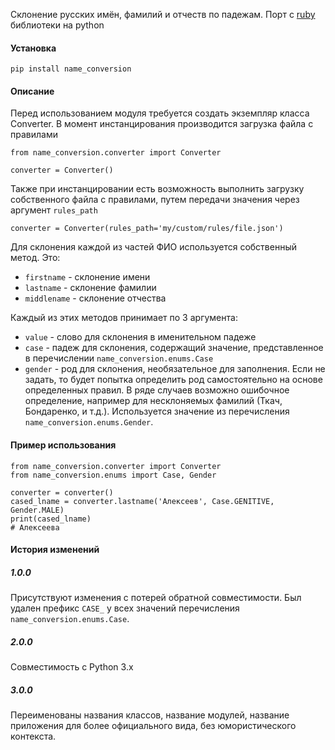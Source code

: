 Склонение русских имён, фамилий и отчеств по падежам.
Порт с [ruby](https://github.com/petrovich/petrovich-ruby) библиотеки на python


#### Установка
`pip install name_conversion`


#### Описание

Перед использованием модуля требуется создать экземпляр класса Converter.
В момент инстанцирования производится загрузка файла с правилами

    from name_conversion.converter import Converter
    
    converter = Converter()
    
Также при инстанцировании есть возможность выполнить загрузку собственного файла с правилами, путем передачи значения через аргумент `rules_path`

    converter = Converter(rules_path='my/custom/rules/file.json')

Для склонения каждой из частей ФИО используется собственный метод. Это:

- `firstname`   - склонение имени
- `lastname`    - склонение фамилии
- `middlename`  - склонение отчества

Каждый из этих методов принимает по 3 аргумента:

- `value` - слово для склонения в именительном падеже
- `case` - падеж для склонения, содержащий значение, представленное в перечислении `name_conversion.enums.Case`
- `gender` - род для склонения, необязательное для заполнения. Если не задать, то будет попытка определить род самостоятельно на основе определенных правил. В ряде случаев возможно ошибочное определение, например для несклоняемых фамилий (Ткач, Бондаренко, и т.д.). Используется значение из перечисления `name_conversion.enums.Gender`.


#### Пример использования

    from name_conversion.converter import Converter
    from name_conversion.enums import Case, Gender
    
    converter = converter()
    cased_lname = converter.lastname('Алексеев', Case.GENITIVE, Gender.MALE)
    print(cased_lname)  
    # Алексеева
    
    
#### История изменений
##### 1.0.0
Присутствуют изменения с потерей обратной совместимости. 
Был удален префикс `CASE_` у всех значений перечисления `name_conversion.enums.Case`.
##### 2.0.0
Совместимость с Python 3.x
##### 3.0.0
Переименованы названия классов, название модулей, название приложения для более
официального вида, без юмористического контекста.